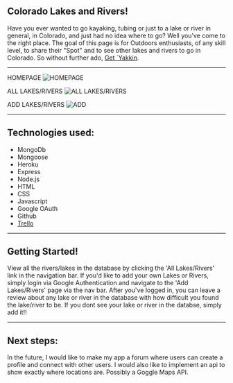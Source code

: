 ## Colorado Lakes and Rivers!
Have you ever wanted to go kayaking, tubing or just to a lake or river in general, in Colorado, and just had no idea where to go? Well you've come to the right place. The goal of this page is for Outdoors enthusiasts, of any skill level, to share their "Spot" and to see other lakes and rivers to go in Colorado. So without further ado, [Get `Yakkin](https://colorado-rivers-sei.herokuapp.com/ "Rivers Homepage").

--- 

HOMEPAGE
![HOMEPAGE](https://i.imgur.com/1uoJbf9.png)

ALL LAKES/RIVERS
![ALL LAKES/RIVERS](https://i.imgur.com/keqQuXA.png)

ADD LAKES/RIVERS
![ADD](https://i.imgur.com/6zYZhtP.png)

---

## Technologies used:

- MongoDb
- Mongoose
- Heroku
- Express
- Node.js
- HTML
- CSS
- Javascript
- Google OAuth
- Github
- [Trello](https://trello.com/b/ONSoTkgu/unit-2-project "Trello Board")


---

## Getting Started!
View all the rivers/lakes in the database by clicking the 'All Lakes/Rivers' link in the navigation bar. If you'd like to add your own Lakes or Rivers, simply login via Google Authentication and navigate to the 'Add Lakes/Rivers' page via the nav bar. After you've logged in, you can leave a review about any lake or river in the database with how difficult you found the lake/river to be. If you dont see your lake or river in the databse, simply add it!!

---

## Next steps:
In the future, I would like to make my app a forum where users can create a profile and connect with other users. I would also like to implement an api to show exactly where locations are. Possibly a Goggle Maps API.

